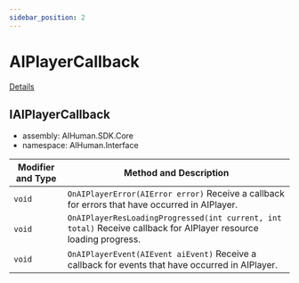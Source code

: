 ```yaml
---
sidebar_position: 2
---
```


# AIPlayerCallback

[Details](../../../aihuman/windows-sdk/aiplayer/resources-states#implement-callback-with-iaiplayercallback)

## IAIPlayerCallback

- assembly: AIHuman.SDK.Core  
- namespace: AIHuman.Interface  

| Modifier and Type | Method and Description                                       |
| ----------------- | ------------------------------------------------------------ |
| `void`            | `OnAIPlayerError(AIError error)` Receive a callback for errors that have occurred in AIPlayer. |
| `void`            | `OnAIPlayerResLoadingProgressed(int current, int total)` Receive callback for AIPlayer resource loading progress. |
| `void`            | `OnAIPlayerEvent(AIEvent aiEvent)` Receive a callback for events that have occurred in AIPlayer. |
